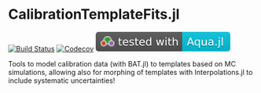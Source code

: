 # CalibrationTemplateFits.jl

[![Build Status](https://github.com/tdixon97/CalibrationTemplateFits/workflows/CI/badge.svg)](https://github.com/tdixon97/CalibrationTemplateFits/actions/workflows/ci.yml)
[![Codecov](https://codecov.io/gh/legend-exp/CalibrationTemplateFits/branch/main/graph/badge.svg)](https://codecov.io/gh/tdixon97/CalibrationTemplateFits)
[![Aqua QA](https://raw.githubusercontent.com/JuliaTesting/Aqua.jl/master/badge.svg)](https://github.com/JuliaTesting/Aqua.jl)


Tools to model calibration data (with BAT.jl) to templates based on MC simulations, allowing also for morphing of templates with Interpolations.jl to include systematic uncertainties!
